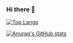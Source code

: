 ### Hi there 👋

[![Top Langs](https://github-readme-stats.vercel.app/api/top-langs/?username=hwanys)](https://github.com/hwanys/github-readme-stats)

[![Anurag's GitHub stats](https://github-readme-stats.vercel.app/api?username=hwanys)](https://github.com/hwanys/github-readme-stats)

<!--
**hwanys/hwanys** is a ✨ _special_ ✨ repository because its `README.md` (this file) appears on your GitHub profile.

Here are some ideas to get you started:

- 🔭 I’m currently working on ...
- 🌱 I’m currently learning ...
- 👯 I’m looking to collaborate on ...
- 🤔 I’m looking for help with ...
- 💬 Ask me about ...
- 📫 How to reach me: ...
- 😄 Pronouns: ...
- ⚡ Fun fact: ...
-->
